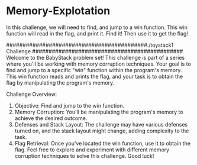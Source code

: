 # Memory-Explotation
In this challenge, we will need to find, and jump to a win function. This win function will read in the flag, and print it. Find it! Then use it to get the flag!

###########################################./toystack1 Challenge ##############################################
Welcome to the BabyStack problem set! This challenge is part of a series where you'll be working with memory corruption techniques. Your goal is to find and jump to a specific "win" function within the program's memory. This win function reads and prints the flag, and your task is to obtain the flag by manipulating the program's memory.

Challenge Overview:
1. Objective: Find and jump to the win function.
2. Memory Corruption: You'll be manipulating the program's memory to achieve the desired outcome.
3. Defenses and Stack Layout: The challenge may have various defenses turned on, and the stack layout might change, adding complexity to the task.
4. Flag Retrieval: Once you've located the win function, use it to obtain the flag.
Feel free to explore and experiment with different memory corruption techniques to solve this challenge. Good luck!
